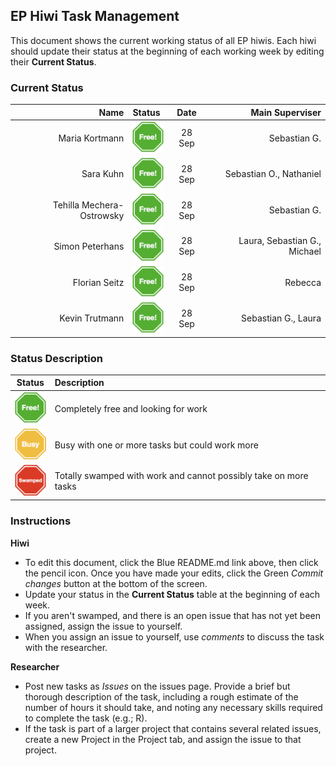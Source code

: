 ## EP Hiwi Task Management

This document shows the current working status of all EP hiwis. Each hiwi should update their status at the beginning of each working week by editing their **Current Status**.

### Current Status

| Name   |  Status |    Date      |  Main Superviser |
|----------:|:-----|:-----:|----------:|
|Maria Kortmann | <img width=50px src="free.png"> |    28 Sep| Sebastian G.  |
| Sara Kuhn | <img width=50px src="free.png"> | 28 Sep| Sebastian O., Nathaniel  |
| Tehilla Mechera-Ostrowsky | <img width=50px src="free.png"> |    28 Sep |Sebastian G. |
| Simon Peterhans  |  <img width=50px src="free.png">   |   28 Sep| Laura, Sebastian G., Michael |
| Florian Seitz |<img width=50px src="free.png"> |    28 Sep| Rebecca  |
| Kevin Trutmann  | <img width=50px src="free.png"> |    28 Sep| Sebastian G., Laura |

### Status Description

| Status|      Description      |  
|----------|:-------------|
| <img width=50px src="free.png">|  Completely free and looking for work |
| <img width=50px src="busy.png">|  Busy with one or more tasks but could work more | 
| <img width=50px src="swamped.png">|  Totally swamped with work and cannot possibly take on more tasks  | 


### Instructions

**Hiwi**

- To edit this document, click the Blue README.md link above, then click the pencil icon. Once you have made your edits, click the Green *Commit changes* button at the bottom of the screen.
- Update your status in the **Current Status** table at the beginning of each week.
- If you aren't swamped, and there is an open issue that has not yet been assigned, assign the issue to yourself.
- When you assign an issue to yourself, use *comments* to discuss the task with the researcher.

**Researcher**

- Post new tasks as *Issues* on the issues page. Provide a brief but thorough description of the task, including a rough estimate of the number of hours it should take, and noting any necessary skills required to complete the task (e.g.; R).
- If the task is part of a larger project that contains several related issues, create a new Project in the Project tab, and assign the issue to that project.

